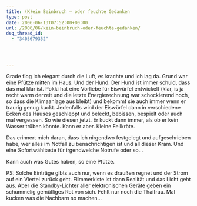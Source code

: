 ```yaml
---
title: (K)ein Beinbruch – oder feuchte Gedanken
type: post
date: 2006-06-13T07:52:00+00:00
url: /2006/06/kein-beinbruch-oder-feuchte-gedanken/
dsq_thread_id:
  - "3403679352"




---
```

Grade flog ich elegant durch die Luft, es krachte und ich lag da. Grund war eine Pfütze mitten im Haus. Und der Hund. Der Hund ist immer schuld, dass das mal klar ist. Pokki hat eine Vorliebe für Eiswürfel entwickelt (klar, is ja recht warm derzeit und die letzte Energierechnung war schockierend hoch, so dass die Klimaanlage aus bleibt) und bekommt sie auch immer wenn er traurig genug kuckt. Jedenfalls wird der Eiswürfel dann in verschiedene Ecken des Hauses geschleppt und beleckt, bebissen, bespielt oder auch mal vergessen. So wie diesen jetzt. Er kuckt dann immer, als ob er kein Wasser trüben könnte. Kann er aber. Kleine Fellkröte.

Das erinnert mich daran, dass ich nirgendwo festgelegt und aufgeschrieben habe, wer alles im Notfall zu benachrichtigen ist und all dieser Kram. Und eine Sofortwähltaste für irgendwelche Notrufe oder so...

Kann auch was Gutes haben, so eine Pfütze.

PS: Solche Einträge gibts auch nur, wenn es draußen regnet und der Strom auf ein Viertel zurück geht. Flimmerkiste ist dann Realität und das Licht geht aus. Aber die Standby-Lichter aller elektronischen Geräte geben ein schummelig gemütliges Rot von sich. Fehlt nur noch die Thaifrau. Mal kucken was die Nachbarn so machen...
